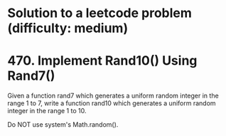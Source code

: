 # Solution to a leetcode problem (difficulty: medium)
# 470. Implement Rand10() Using Rand7()

Given a function rand7 which generates a uniform random integer in the range 1 to 7, write a function rand10 which generates a uniform random integer in the range 1 to 10.

Do NOT use system's Math.random().
